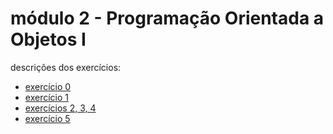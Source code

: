 # módulo 2 - Programação Orientada a Objetos I

descrições dos exercícios:

- [exercício 0](https://cdn.discordapp.com/attachments/954145870142640182/971547479684304926/exercicio-poo.png)
- [exercício 1](https://docs.google.com/document/d/1L31TwnI-GE16wuMo-81K2ttmbAPfDHdraFScKRu-juU/view)
- [exercícios 2, 3, 4](https://github.com/UXJPMN/lets-code-3T-exercicios)
- [exercício 5](https://github.com/rflima11/exercicios-poo-1-letscode)
